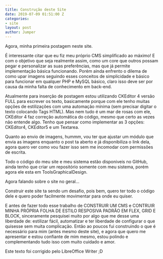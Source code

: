 ```yaml
---
title: Construção deste Site
date: 2019-07-09 01:51:00 Z
categories:
- site
layout: post
author: Jumper
---
```


Agora, minha primeira postagem neste site.

É interessante citar que eu fiz meu próprio CMS simplificado ao máximo! E com o objetivo que seja realmente assim, como um core que outros possam pegar e personalizar as suas preferências, mas que já permite implementação básica funcionando. Porém ainda enfrento o dilema de como upar imagens seguindo esses conceitos de simplicidade e básico para funcionar em qualquer PHP e MySQL básico, claro isso deve ser por causa da minha falta de conhecimento em back-end.

Atualmente para inserção de postagem estou utilizando CKEditor 4 versão FULL para escrever os texto, basicamente porque com ele tenho muitas opções de estilizações com uma automação mínima (sem precisar digitar o texto colocando Tags HTML). Mas nem tudo é um mar de rosas com ele, CKEditor 4 faz correção automática do código, mesmo que certo as vezes não entende algo. Tenho que pensar como implementar as 3 opções: CKEditor4, CKEditor5 e um Textarea.

Quanto ao envio de imagens, hummm, vou ter que ajustar um módulo que envia as imagens enquanto o post ta aberto e já disponibiliza o link dela, agora quero ver como vou fazer isso sem me incomodar com permissões de escrita.

Todo o código do meu site e meu sistema estão disponiveis no GitHub, ainda tenho que criar um repositório somente com meu sistema, porém agora ele esta em ToolsGraphicalDesign.


 

Agora falando sobre o site no geral...

Construir este site ta sendo um desafio, pois bem, quero ter todo o código dele e quero poder facilmente movimentar para onde eu quiser.

E antes de fazer todo esse trabalho de CONSTRUIR UM CMS e CONTRUIR MINHA PRÓPRIA FOLHA DE ESTILO RESPOSIVA PADRÃO EM FLEX, GRID E BLOCK, sinceramente pesquisei muito por algo que me desse uma liberdade de: estilizar fácil, automatizar e ter liberdade de configurar o que quisesse sem muita complicação. Então ao poucos fui construindo o que é necessário para mim (antes mesmo deste site), e agora que quero me apresentar e estou confiante de mim mesmo, estou polindo e complementando tudo isso com muito cuidado e amor.

 

Este texto foi corrigido pelo LibreOffice Writer ;D